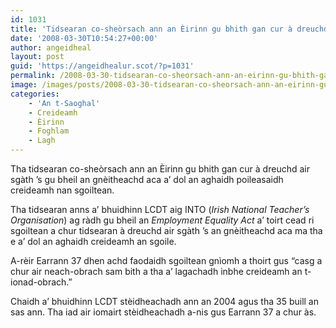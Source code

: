 ```yaml
---
id: 1031
title: 'Tidsearan co-sheòrsach ann an Èirinn gu bhith gan cur à dreuchd'
date: '2008-03-30T10:54:27+00:00'
author: angeidheal
layout: post
guid: 'https://angeidhealur.scot/?p=1031'
permalink: /2008-03-30-tidsearan-co-sheorsach-ann-an-eirinn-gu-bhith-gan-cur-a-dreuchd/
image: /images/posts/2008-03-30-tidsearan-co-sheorsach-ann-an-eirinn-gu-bhith-gan-cur-a-dreuchd.webp
categories:
    - 'An t-Saoghal'
    - Creideamh
    - Èirinn
    - Foghlam
    - Lagh
---
```


Tha tidsearan co-sheòrsach ann an Èirinn gu bhith gan cur à dreuchd air sgàth ’s gu bheil an gnèitheachd aca a’ dol an aghaidh poileasaidh creideamh nan sgoiltean.

Tha tidsearan anns a’ bhuidhinn LCDT aig INTO (*Irish National Teacher’s Organisation*) ag ràdh gu bheil an *Employment Equality Act* a’ toirt cead ri sgoiltean a chur tidsearan à dreuchd air sgàth ’s an gnèitheachd aca ma tha e a’ dol an aghaidh creideamh an sgoile.

A-rèir Earrann 37 dhen achd faodaidh sgoiltean gnìomh a thoirt gus “casg a chur air neach-obrach sam bith a tha a’ lagachadh inbhe creideamh an t-ionad-obrach.”

Chaidh a’ bhuidhinn LCDT stèidheachadh ann an 2004 agus tha 35 buill an sas ann. Tha iad air iomairt stèidheachadh a-nis gus Earrann 37 a chur às.
